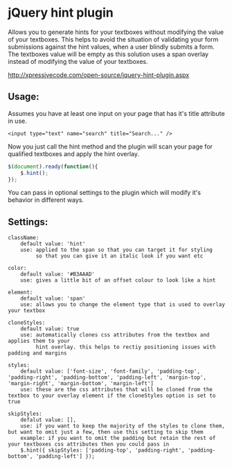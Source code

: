 jQuery hint plugin
==================

Allows you to generate hints for your textboxes without modifying the value of your textboxes.
This helps to avoid the situation of validating your form submissions against the hint values,
when a user blindly submits a form. The textboxes value will be empty as this solution uses a
span overlay instead of modifying the value of your textboxes.

http://xpressivecode.com/open-source/jquery-hint-plugin.aspx

Usage:
------

Assumes you have at least one input on your page that has it's title attribute in use.

```
<input type="text" name="search" title="Search..." />
```

Now you just call the hint method and the plugin will scan your page for qualified textboxes and apply the hint overlay.

```javascript
$(document).ready(function(){
	$.hint();
});
```

You can pass in optional settings to the plugin which will modify it's behavior in different ways.

Settings:
---------

	className: 
        default value: 'hint'
        use: applied to the span so that you can target it for styling
             so that you can give it an italic look if you want etc

    color:
        default value: '#B3AAAD'
        use: gives a little bit of an offset colour to look like a hint

    element:
        default value: 'span'
        use: allows you to change the element type that is used to overlay your textbox

    cloneStyles: 
        default value: true
        use: automatically clones css attributes from the textbox and applies them to your 
             hint overlay. this helps to rectiy positioning issues with padding and margins

    styles:
        default value: ['font-size', 'font-family', 'padding-top', 'padding-right', 'padding-bottom', 'padding-left', 'margin-top', 'margin-right', 'margin-bottom', 'margin-left']
        use: these are the css attributes that will be cloned from the textbox to your overlay element if the cloneStyles option is set to true

    skipStyles:
        defalut value: [],
        use: if you want to keep the majority of the styles to clone them, but want to omit just a few, then use this setting to skip them
        example: if you want to omit the padding but retain the rest of your textboxes css attributes then you could pass in
        $.hint({ skipStyles: ['padding-top', 'padding-right', 'padding-bottom', 'padding-left'] });

